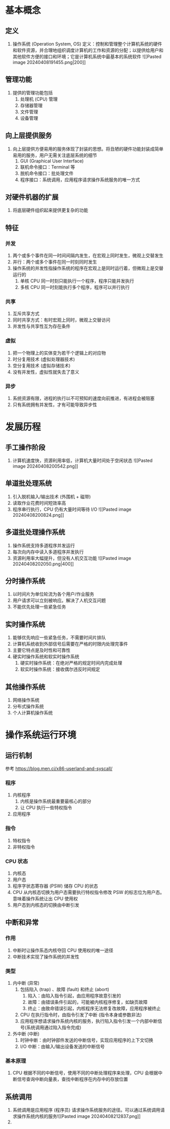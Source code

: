 # 基本概念
## 定义
1. 操作系统 (Operation System, OS) 定义：控制和管理整个计算机系统的硬件和软件资源，并合理地组织调度计算机的工作和资源的分配；以提供给用户和其他软件方便的接口和环境；它是计算机系统中最基本的系统软件 ![[Pasted image 20240408191455.png|200]]
## 管理功能
1. 提供的管理功能包括
	1. 处理机 (CPU) 管理
	2. 存储器管理
	3. 文件管理
	4. 设备管理
## 向上层提供服务
1. 向上层提供方便易用的服务体现了封装的思想。将丑陋的硬件功能封装成简单易用的服务，用户无需关注底层系统的细节
	1. GUI (Graphical User Interface)
	2. 联机命令接口：Terminal 等
	3. 脱机命令接口：批处理文件
	4. 程序接口：系统调用，应用程序请求操作系统服务的唯一方式
## 对硬件机器的扩展
1. 将底层硬件组织起来提供更复杂的功能
## 特征
### 并发
1. 两个或多个事件在同一时间间隔内发生，在宏观上同时发生，微观上交替发生
2. 并行：两个或多个事件在同一时刻同时发生
3. 操作系统的并发性指操作系统的程序在宏观上是同时运行着，但微观上是交替运行的
	1. 单核 CPU 同一时刻只能执行一个程序，程序只能并发执行
	2. 多核 CPU 同一时刻能执行多个程序，程序可以并行执行
### 共享
1. 互斥共享方式
2. 同时共享方式：有时宏观上同时，微观上交替访问
3. 并发性与共享性互为存在条件
### 虚拟
1. 把一个物理上的实体变为若干个逻辑上的对应物
2. 时分复用技术 (虚拟处理器技术)
3. 空分复用技术 (虚拟存储技术)
4. 没有并发性，虚拟性就失去了意义
### 异步
1. 系统资源有限，进程的执行以不可预知的速度向前推进，有进程会被阻塞
2. 只有系统拥有并发性，才有可能导致异步性
# 发展历程
## 手工操作阶段
1. 计算机速度快，资源利用率低，计算机大量时间处于空闲状态
![[Pasted image 20240408200542.png]]
## 单道批处理系统
1. 引入脱机输入/输出技术 (外围机 + 磁带)
2. 读取作业花费时间短效率高
3. 程序串行执行，CPU 仍有大量时间等待 I/O
![[Pasted image 20240408200824.png]]
## 多道批处理操作系统
1. 操作系统支持多道程序并发运行
2. 每次向内存中读入多道程序并发执行
3. 资源利用率大幅提升，但没有人机交互功能
![[Pasted image 20240408202050.png|400]]
## 分时操作系统
1. 以时间片为单位轮流为各个用户/作业服务
2. 用户请求可以立刻被响应。解决了人机交互问题
3. 不能优先处理一些紧急任务
## 实时操作系统
1. 能够优先响应一些紧急任务，不需要时间片排队
2. 计算机系统收到外部信号后需要在严格的时限内处理完事件
3. 主要它特点是及时性和可靠性
4. 硬实时操作系统和软实时操作系统
	1. 硬实时操作系统：在绝对严格的规定时间内完成处理
	2. 软实时操作系统：接收偶尔违反时间规定
## 其他操作系统
1. 网络操作系统
2. 分布式操作系统
3. 个人计算机操作系统
# 操作系统运行环境
## 运行机制
参考 https://blog.men.ci/x86-userland-and-syscall/
### 程序
1. 内核程序
	1. 内核是操作系统最重要最核心的部分
	2. 让 CPU 执行一些特权指令
2. 应用程序
### 指令
1. 特权指令
2. 非特权指令
### CPU 状态
1. 内核态
2. 用户态
3. 程序字状态寄存器 (PSW) 储存 CPU 的状态
4. CPU 从内核态切换为用户态需要执行特权指令修改 PSW 的标志位为用户态。意味着操作系统让出 CPU 使用权
5. 用户态到内核态的切换由中断引发
## 中断和异常
### 作用
1. 中断时让操作系态内核夺回 CPU 使用权的唯一途径
2. 中断技术实现了操作系统的并发性
### 类型
1. 内中断 (异常)
	1. 包括陷入 (trap) 、故障 (fault) 和终止 (abort)
		1. 陷入：由陷入指令引起，由应用程序故意引发的
		2. 故障：由错误条件引起的，可能被内核程序修复，如缺页故障
		3. 终止：由致命错误引起，内核程序无法修复改故障，应用程序被终止
	2. CPU 在执行指令时，由指令引发了中断 (指令本身或参数非法)
	3. 应用程序想请求操作系统内核的服务，执行陷入指令引发一个内部中断信号(系统调用通过陷入指令完成)
2. 外中断 (中断)
	1. 时钟中断：由时钟部件发送的中断信号，实现应用程序的上下文切换
	2. I/O 中断：由输入/输出设备发送的中断信号
### 基本原理
1. CPU 根据不同的中断信号，使用不同的中断处理程序来处理，CPU 会根据中断信号查询中断向量表，查找中断程序在内存中的存放位置
## 系统调用
1. 系统调用是应用程序 (程序员) 请求操作系统服务的途径。可以通过系统调用请求操作系统内核的服务![[Pasted image 20240408212837.png]]
2. 